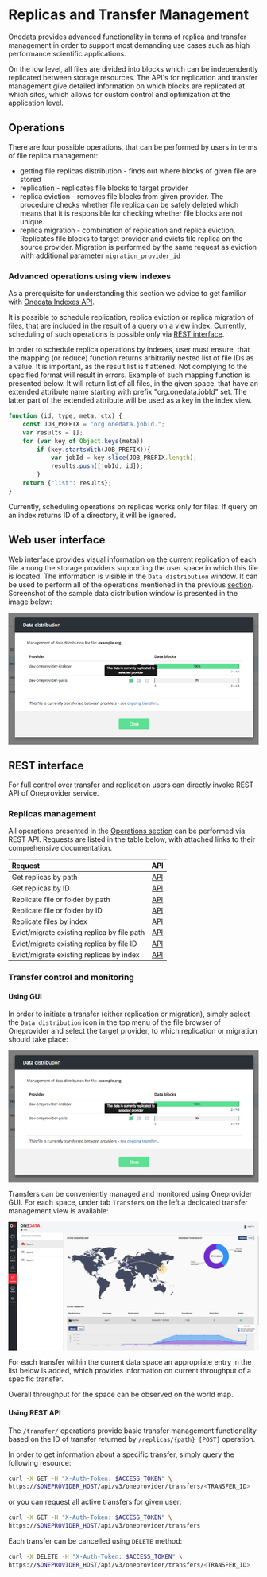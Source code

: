 # Replicas and Transfer Management

<!-- toc -->

Onedata provides advanced functionality in terms of replica and transfer management in order to support most demanding use cases such as high performance scientific applications.

On the low level, all files are divided into blocks which can be independently replicated between storage resources. The API's for replication and transfer management give detailed information on which blocks are replicated at which sites, which allows for custom control and optimization at the application level.

## Operations
There are four possible operations, that can be performed by users in terms of file replica management:
* getting file replicas distribution - finds out where blocks of given file are stored
* replication - replicates file blocks to target provider
* replica eviction - removes file blocks from given provider. 
The procedure checks whether file replica can be safely deleted which means that it is responsible for checking whether file blocks are not unique. 
* replica migration - combination of replication and replica eviction. Replicates file blocks to target provider and evicts file replica on the source provider. Migration is performed by the same request as eviction with additional parameter `migration_provider_id`

### Advanced operations using view indexes
As a prerequisite for understanding this section we advice to get familiar with [Onedata Indexes API](metadata.md#advanced-metadata-queries).

It is possible to schedule replication, replica eviction or replica migration of files, that are included in the result of a query on a view index.
Currently, scheduling of such operations is possible only via [REST interface](#rest-interface).

In order to schedule replica operations by indexes, user must ensure, that the mapping (or reduce) function returns arbitrarily nested list of file IDs as a value.
It is important, as the result list is flattened. Not complying to the specified format will result in errors.
Example of such mapping function is presented below. It will return list of all files, in the given space, that have an extended attribute name starting with prefix "org.onedata.jobId" set.
The latter part of the extended attribute will be used as a key in the index view. 
```javascript
function (id, type, meta, ctx) {
    const JOB_PREFIX = "org.onedata.jobId.";
    var results = [];
    for (var key of Object.keys(meta))
        if (key.startsWith(JOB_PREFIX)){
            var jobId = key.slice(JOB_PREFIX.length);
            results.push([jobId, id]);
        }
    return {"list": results};
}
```

Currently, scheduling operations on replicas works only for files. If query on an index returns ID of a directory, it will be ignored.


## Web user interface

Web interface provides visual information on the current replication of each file among the storage providers supporting the user space in which this file is located.
The information is visible in the `Data distribution` window. It can be used to perform all of the operations mentioned in the previous [section](#operations).
Screenshot of the sample data distribution window is presented in the image below:

<img  style="display:block;margin:0 auto;" src="../img/transfers_menu.png">

## REST interface

For full control over transfer and replication users can directly invoke REST API of Oneprovider service.

### Replicas management

All operations presented in the [Operations section](#operations) can be performed via REST API.
Requests are listed in the table below, with attached links to their comprehensive documentation.

| Request                                     |                                             API                                             |
|:--------------------------------------------|:-------------------------------------------------------------------------------------------:|
| Get replicas by path                        | [API](https://onedata.org/#/home/api/latest/oneprovider?anchor=operation/get_file_replicas) |
| Get replicas by ID                          | [API](https://onedata.org/#/home/api/latest/oneprovider?anchor=operation/get_file_replicas_by_id)|
| Replicate file or folder by path            | [API](https://onedata.org/#/home/api/latest/oneprovider?anchor=operation/replicate_file)         |
| Replicate file or folder by ID              | [API](https://onedata.org/#/home/api/latest/oneprovider?anchor=operation/replicate_file_by_id)   |
| Replicate files by index                    | [API](https://onedata.org/#/home/api/latest/oneprovider?anchor=operation/replicate_file_by_id)|
| Evict/migrate existing replica by file path | [API](https://onedata.org/#/home/api/latest/oneprovider?anchor=operation/evict_replica)|
| Evict/migrate existing replica by file ID   | [API](https://onedata.org/#/home/api/latest/oneprovider?anchor=operation/evict_replica_by_id)|
| Evict/migrate existing replicas by index    | [API](https://onedata.org/#/home/api/latest/oneprovider?anchor=operation/evict_replica_by_id)|
 
### Transfer control and monitoring

#### Using GUI
In order to initiate a transfer (either replication or migration),
simply select the `Data distribution` icon in the top
menu of the file browser of Oneprovider and select the target provider, to which
replication or migration should take place:

<img  style="display:block;margin:0 auto;" src="../img/transfers_menu.png">


Transfers can be conveniently managed and monitored using Oneprovider GUI. 
For each space, under tab `Transfers` on the left a dedicated transfer management
view is available:

<img  style="display:block;margin:0 auto;" src="../img/transfers.png">

For each transfer within the current data space an appropriate entry in the list below is
added, which provides information on current throughput of a specific transfer.

Overall throughput for the space can be observed on the world map.

#### Using REST API

The `/transfer/` operations provide basic transfer management functionality based on the ID of transfer returned by `/replicas/{path} [POST]` operation.

In order to get information about a specific transfer, simply query the following resource:

```bash
curl -X GET -H "X-Auth-Token: $ACCESS_TOKEN" \
https://$ONEPROVIDER_HOST/api/v3/oneprovider/transfers/<TRANSFER_ID>
```

or you can request all active transfers for given user:
```bash
curl -X GET -H "X-Auth-Token: $ACCESS_TOKEN" \
https://$ONEPROVIDER_HOST/api/v3/oneprovider/transfers
```

Each transfer can be cancelled using `DELETE` method:
```bash
curl -X DELETE -H "X-Auth-Token: $ACCESS_TOKEN" \
https://$ONEPROVIDER_HOST/api/v3/oneprovider/transfers/<TRANSFER_ID>
```

